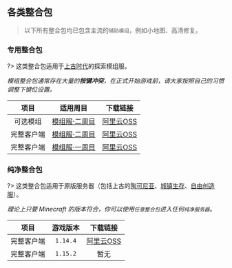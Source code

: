 ## 各类整合包

> 以下所有整合包均已包含主流的`辅助模组`，例如小地图、高清修复。

<!-- div:left-panel -->

### 专用整合包

?> 这类整合包适用于[上古时代](/)的探索模组服。

*模组整合包通常存在大量的**按键冲突**，在正式开始游戏前，请大家按照自己的习惯调整下键位设置。*

|    项目    |                 适用周目                  |          下载链接           |
| :--------: | :---------------------------------------: | :-------------------------: |
|  可选模组  | [模组服·二周目](/mc-servers/modded-v2.md) | [阿里云OSS][二周目可选模组] |
| 完整客户端 | [模组服·二周目](/mc-servers/modded-v2.md) |  [阿里云OSS][二周目整合包]  |
| 完整客户端 | [模组服·一周目](/mc-servers/modded-v1.md) |  [阿里云OSS][一周目整合包]  |

[一周目整合包]: https://mimaru.oss-cn-zhangjiakou.aliyuncs.com/1.12.2_mod_v1.2.zip
[二周目整合包]: https://mimaru.oss-cn-zhangjiakou.aliyuncs.com/1.12.2_mod_v2.3.zip
[二周目可选模组]: https://mimaru.oss-cn-zhangjiakou.aliyuncs.com/1.12.2_mod_v2_optional_mods.zip

<!-- div:right-panel -->

### 纯净整合包

?> 这类整合包适用于原版服务器（包括上古的[陶可尼亚](/mc-servers/mew.md)、[城镇生存](/mc-servers/survival.md)、[自由创造服](/mc-servers/creative.md)）。

*理论上只要 Minecraft 的版本符合，你可以使用`任意整合包`进入任何`纯净服务器`。*

|    项目    | 游戏版本 |         下载链接          |
| :--------: | :------: | :-----------------------: |
| 完整客户端 | `1.14.4` | [阿里云OSS][1.14.4整合包] |
| 完整客户端 | `1.15.2` | 暂无 |

[1.14.4整合包]: https://mimaru.oss-cn-zhangjiakou.aliyuncs.com/1.14.4_vanilla.zip
[1.15.2整合包]: https://mimaru.oss-cn-zhangjiakou.aliyuncs.com/1.15.2_vanilla.zip

<!-- panels:end -->

<!-- #### 项目说明

- `完整客户端`：解压后就可以直接运行、开玩的完整游戏整合包。通常已包含常用辅助模组，比如小地图。
- `可选模组`：锦上添花的辅助模组，一般为增强视觉/听觉效果的模组。可自由选择是否安装和使用。 -->
